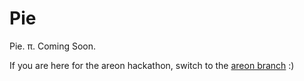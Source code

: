 # Pie
Pie.  π. Coming Soon.

If you are here for the areon hackathon, switch to the [areon branch](https://github.com/Digital-Artifacts/Pie-Pi/tree/areon-network) :)
